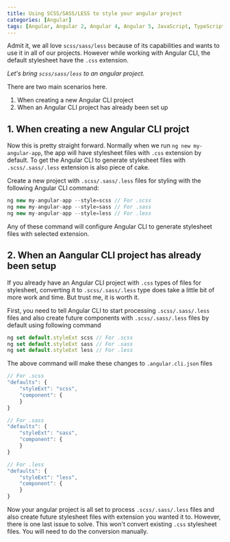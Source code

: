 ```yaml
---
title: Using SCSS/SASS/LESS to style your angular project
categories: [Angular]
tags: [Angular, Angular 2, Angular 4, Angular 5, JavaScript, TypeScript, SCSS, SASS, CSS]
---
```


Admit it, we all love ```scss/sass/less``` because of its capabilities and wants to use it in all of our projects.
However while working with Angular CLI, the default stylesheet have the ```.css``` extension.

*Let's bring ```scss/sass/less``` to an angular project.*

There are two main scenarios here.

1. When creating a new Angular CLI project
2. When an Angular CLI project has already been set up

## 1. When creating a new Angular CLI projct

Now this is pretty straight forward. Normally when we run ```ng new my-angular-app```, the app will have stylesheet files with ```.css``` extension by default.
To get the Angular CLI to generate stylesheet files with ```.scss/.sass/.less``` extension is also piece of cake.

Create a new project with ```.scss/.sass/.less``` files for styling with the following Angular CLI command:

```javascript
ng new my-angular-app --style=scss // For .scss
ng new my-angular-app --style=sass // For .sass
ng new my-angular-app --style=less // For .less
```

Any of these command will configure Angular CLI to generate stylesheet files with selected extension.

## 2. When an Aangular CLI project has already been setup

If you already have an Angular CLI project with ```.css``` types of files for stylesheet, converting it to ```.scss/.sass/.less``` type does take a little bit of more work and time. But trust me, it is worth it.

First, you need to tell Angular CLI to start processing ```.scss/.sass/.less``` files and also create future components with ```.scss/.sass/.less``` files by default using following command

```javascript
ng set default.styleExt scss // For .scss
ng set default.styleExt sass // For .sass
ng set default.styleExt less // For .less
```

The above command will make these changes to ```.angular.cli.json``` files

```javascript
// For .scss
"defaults": {
    "styleExt": "scss",
    "component": {
    }
}

// For .sass
"defaults": {
    "styleExt": "sass",
    "component": {
    }
}

// For .less
"defaults": {
    "styleExt": "less",
    "component": {
    }
}
```

Now your angular project is all set to process ```.scss/.sass/.less``` files and also create future stylesheet files with extension you wanted it to.
However, there is one last issue to solve. This won't convert existing ```.css``` stylesheet files. You will need to do the conversion manually.